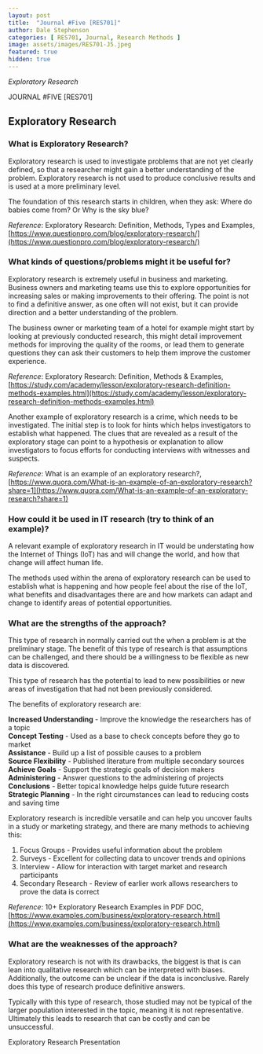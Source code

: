 ```yaml
---
layout: post
title:  "Journal #Five [RES701]"
author: Dale Stephenson
categories: [ RES701, Journal, Research Methods ]
image: assets/images/RES701-J5.jpeg
featured: true
hidden: true
---
```

<i>Exploratory Research</i>

JOURNAL #FIVE [RES701]

<h2>Exploratory Research</h2>

<h3>What is Exploratory Research?</h3>

Exploratory research is used to investigate problems that are not yet clearly defined, so that a researcher might gain a better understanding of the problem. Exploratory research is not used to produce conclusive results and is used at a more preliminary level.

The foundation of this research starts in children, when they ask: Where do babies come from? Or Why is the sky blue?

<i>Reference</i>: Exploratory Research: Definition, Methods, Types and Examples, [https://www.questionpro.com/blog/exploratory-research/](https://www.questionpro.com/blog/exploratory-research/)

<h3>What kinds of questions/problems might it be useful for?</h3>

Exploratory research is extremely useful in business and marketing. Business owners and marketing teams use this to explore opportunities for increasing sales or making improvements to their offering. The point is not to find a definitive answer, as one often will not exist, but it can provide direction and a better understanding of the problem. 

The business owner or marketing team of a hotel for example might start by looking at previously conducted research, this might detail improvement methods for improving the quality of the rooms, or lead them to generate questions they can ask their customers to help them improve the customer experience. 

<i>Reference</i>: Exploratory Research: Definition, Methods & Examples, [https://study.com/academy/lesson/exploratory-research-definition-methods-examples.html](https://study.com/academy/lesson/exploratory-research-definition-methods-examples.html)

Another example of exploratory research is a crime, which needs to be investigated. The initial step is to look for hints which helps investigators to establish what happened. The clues that are revealed as a result of the exploratory stage can point to a hypothesis or explanation to allow investigators to focus efforts for conducting interviews with witnesses and suspects.

 <i>Reference</i>: What is an example of an exploratory research?, [https://www.quora.com/What-is-an-example-of-an-exploratory-research?share=1](https://www.quora.com/What-is-an-example-of-an-exploratory-research?share=1)

 <h3>How could it be used in IT research (try to think of an example)?</h3>

 A relevant example of exploratory research in IT would be understating how the Internet of Things (IoT) has and will change the world, and how that change will affect human life. 

 The methods used within the arena of exploratory research can be used to establish what is happening and how people feel about the rise of the IoT, what benefits and disadvantages there are and how markets can adapt and change to identify areas of potential opportunities. 

 <h3>What are the strengths of the approach?</h3>

 This type of research in normally carried out the when a problem is at the preliminary stage. The benefit of this type of research is that assumptions can be challenged, and there should be a willingness to be flexible as new data is discovered. 

This type of research has the potential to lead to new possibilities or new areas of investigation that had not been previously considered. 

The benefits of exploratory research are:

<b>Increased Understanding</b> - Improve the knowledge the researchers has of a topic<br>
<b>Concept Testing</b> - Used as a base to check concepts before they go to market<br>
<b>Assistance</b> - Build up a list of possible causes to a problem<br>
<b>Source Flexibility</b> - Published literature from multiple secondary sources <br>
<b>Achieve Goals</b> - Support the strategic goals of decision makers<br>
<b>Administering</b> - Answer questions to the administering of projects<br>
<b>Conclusions</b> - Better topical knowledge helps guide future research <br>
<b>Strategic Planning</b> - In the right circumstances can lead to reducing costs and saving time<br>

Exploratory research is incredible versatile and can help you uncover faults in a study or marketing strategy, and there are many methods to achieving this:

1. Focus Groups - Provides useful information about the problem
2. Surveys - Excellent for collecting data to uncover trends and opinions 
3. Interview - Allow for interaction with target market and research participants
4. Secondary Research - Review of earlier work allows researchers to prove the data is correct

<i>Reference</i>: 10+ Exploratory Research Examples in PDF DOC, [https://www.examples.com/business/exploratory-research.html](https://www.examples.com/business/exploratory-research.html)

<h3>What are the weaknesses of the approach?</h3>

Exploratory research is not with its drawbacks, the biggest is that is can lean into qualitative research which can be interpreted with biases. Additionally, the outcome can be unclear if the data is inconclusive. Rarely does this type of research produce definitive answers.

Typically with this type of research, those studied may not be typical of the larger population interested in the topic, meaning it is not representative. Ultimately this leads to research that can be costly and can be unsuccessful. 

<object data="/assets/docs/Exploratory_Research.pdf" type="application/pdf" width="100%" height="625px">
  <p>Exploratory Research Presentation <a href="assets/docs/Exploratory_Research.pdf"></a></p>
</object>